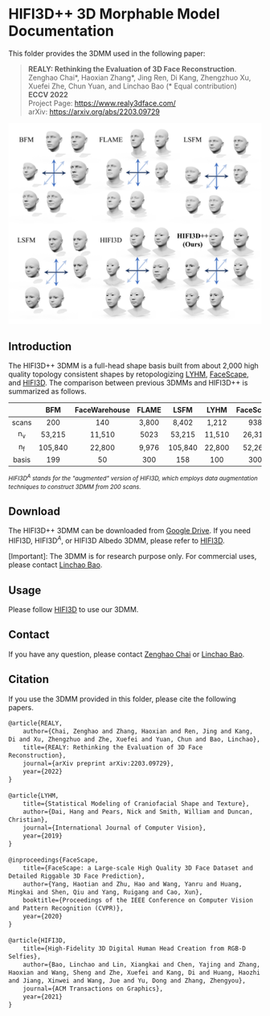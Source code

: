 # HIFI3D++ 3D Morphable Model Documentation



This folder provides the 3DMM used in the following paper:

> **REALY: Rethinking the Evaluation of 3D Face Reconstruction**.\
> Zenghao Chai*, Haoxian Zhang*, Jing Ren, Di Kang, Zhengzhuo Xu, Xuefei Zhe, Chun Yuan, and Linchao Bao (* Equal contribution) \
> **ECCV 2022** \
> Project Page: https://www.realy3dface.com/ \
> arXiv: https://arxiv.org/abs/2203.09729


<p align="center"> 
<img src="../img/3DMM.jpg">
</p>

## Introduction
The HIFI3D++ 3DMM is a full-head shape basis built from about 2,000 high quality topology consistent shapes by retopologizing [LYHM](https://www-users.cs.york.ac.uk/~nep/research/LYHM/), [FaceScape](https://facescape.nju.edu.cn/), and [HIFI3D](https://tencent-ailab.github.io/hifi3dface_projpage/). The comparison between previous 3DMMs and HIFI3D++ is summarized as follows.

|         |  BFM | FaceWarehouse | FLAME |  LSFM  |  LYHM | FaceScape | HIFI3D | HIFI3D<sup>A</sup> | HIFI3D++ |
|:-------:|:------:|:-------------:|:-----:|:------:|:-----:|:---------:|:------:|:--------:|:--------:|
| scans |   200  |      140      |  3,800 |  8,402  |  1,212 |    938    |   200  |    200   |   1,957   |
|   n<sub>v</sub>   |  53,215 |     11,510     |  5023 |  53,215 | 11,510 |   26,317   |  20,481 |   20,481  |   20,481  |
|   n<sub>f</sub>   | 105,840 |     22,800     |  9,976 | 105,840 | 22,800 |   52,261   |  40,832 |   40,832  |   40,832  |
| basis |   199  |       50      |  300  |   158  |  100  |    300    |   200  |    500   |    526   |
<i><small>HIFI3D<sup>A</sup> stands for the "augmented" version of HIFI3D, which employs data augmentation techniques to construct 3DMM from 200 scans.</small></i>

## Download

The HIFI3D++ 3DMM can be downloaded from [Google Drive](https://drive.google.com/file/d/1MBdk5fsUN1paSOszZYXfwTMehq51Z2kY/view?usp=sharing). If you need HIFI3D, HIFI3D$^A$, or HIFI3D Albedo 3DMM, please refer to [HIFI3D](https://github.com/tencent-ailab/hifi3dface/tree/main/3DMM).

[Important]: The 3DMM is for research purpose only. For commercial uses, please contact [Linchao Bao](https://linchaobao.github.io/).




## Usage
Please follow [HIFI3D](https://github.com/tencent-ailab/hifi3dface) to use our 3DMM. 



## Contact

If you have any question, please contact [Zenghao Chai](https://zenghaochai.com/) or [Linchao Bao](https://linchaobao.github.io/).



## Citation



If you use the 3DMM provided in this folder, please cite the following papers.

```
@article{REALY,
    author={Chai, Zenghao and Zhang, Haoxian and Ren, Jing and Kang, Di and Xu, Zhengzhuo and Zhe, Xuefei and Yuan, Chun and Bao, Linchao},
    title={REALY: Rethinking the Evaluation of 3D Face Reconstruction},
    journal={arXiv preprint arXiv:2203.09729},
    year={2022}
}

@article{LYHM,
    title={Statistical Modeling of Craniofacial Shape and Texture},
    author={Dai, Hang and Pears, Nick and Smith, William and Duncan, Christian},
    journal={International Journal of Computer Vision},
    year={2019}
}

@inproceedings{FaceScape, 
    title={FaceScape: a Large-scale High Quality 3D Face Dataset and Detailed Riggable 3D Face Prediction}, 
    author={Yang, Haotian and Zhu, Hao and Wang, Yanru and Huang, Mingkai and Shen, Qiu and Yang, Ruigang and Cao, Xun}, 
    booktitle={Proceedings of the IEEE Conference on Computer Vision and Pattern Recognition (CVPR)}, 
    year={2020} 
}

@article{HIFI3D,
    title={High-Fidelity 3D Digital Human Head Creation from RGB-D Selfies},
    author={Bao, Linchao and Lin, Xiangkai and Chen, Yajing and Zhang, Haoxian and Wang, Sheng and Zhe, Xuefei and Kang, Di and Huang, Haozhi and Jiang, Xinwei and Wang, Jue and Yu, Dong and Zhang, Zhengyou},
    journal={ACM Transactions on Graphics},
    year={2021}
}

```



